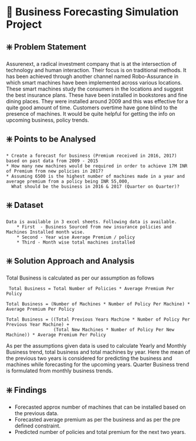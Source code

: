 # 📍 Business Forecasting Simulation Project 

## ❇️ Problem Statement

Assurenext, a radical investment company that is at the intersection of technology and human interaction. Their focus is on traditional methods. It has been achieved through another channel named Robo-Assurance in which smart machines have been implemented across various locations. These smart machines study the consumers in the locations and suggest the best insurance plans. These have been installed in bookstores and fine dining places. They were installed around 2009 and this was effective for a quite good amount of time. Customers overtime have gone blind to the presence of machines. It would be quite helpful for getting the info on upcoming business, policy trends.


## ❇️ Points to be Analysed

    * Create a forecast for business (Premium received in 2016, 2017) based on past data from 2009 - 2015
    * How many new machines would be required in order to achieve 17M INR of Premium from new policies in 2017?
    * Assuming 6500 is the highest number of machines made in a year and average premium from a policy being INR 55,000, 
      What should be the business in 2016 & 2017 (Quarter on Quarter)? 
      
## ❇️ Dataset

    Data is available in 3 excel sheets. Following data is available.
        * First  - Business Sourced from new insurance policies and Machines Installed month wise.
        * Second - Year wise Average Premium / policy 
        * Third - Month wise total machines installed
        
## ❇️ Solution Approach and Analysis

Total Business is calculated as per our assumption as follows

     Total Business = Total Number of Policies * Average Premium Per Policy

    Total Business = (Number of Machines * Number of Policy Per Machine) * Average Premium Per Policy

    Total Business = ((Total Previous Years Machine * Number of Policy Per Previous Year Machine) + 
                      (Total New Machines * Number of Policy Per New Machine)) * Average Premium Per Policy

As per the assumptions given data is used to calculate Yearly and Monthly Business trend, total business and total machines by year. 
Here the mean of the previous two years is considered for predicting the business and machines while forecasting for the upcoming years. 
Quarter Business trend is formulated from monthly business trends. 

## ❇️ Findings 

* Forecasted approx number of machines that can be installed based on the previous data. 
* Forecasted average premium as per the business and as per the pre defined constraint.
* Predicted number of policies and total premium for the next two years.













